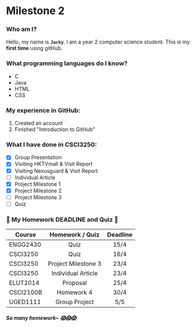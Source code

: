 # Milestone 2
### Who am I?
Hello, my name is **`Jacky`**. I am a year 2 computer science student. This is my **first time** using gitHub.
>
### What programming languages do I know?
* C
* Java
* HTML
* CSS
>
### My experience in GitHub:
1. Created an account
2. Finished "Introduction to GitHub"
>
### What I have done in CSCI3250:
- [x] Group Presentation
- [x] Visiting HKTVmall & Visit Report
- [x] Visiting Nexusguard & Visit Report
- [ ] Individual Article
- [x] Project Milestone 1
- [x] Project Milestone 2
- [ ] Project Milestone 3
- [ ] Quiz
>
### 💩 My Homework DEADLINE and Quiz 💩
| Course        | Homework / Quiz     | Deadline  |
| ------------- |:-------------------:|:---------:|
| ENGG2430      |Quiz                 | 15/4      |
| CSCI3250      |Quiz                 | 16/4      |
| CSCI3250      |Project Milestone 3  | 23/4      |
| CSCI3250      |Individual Article   | 23/4      |
| ELUT2014      |Proposal             | 25/4      |
| CSCI2100B     |Homework 4           | 30/4      |
| UGED1111      |Group Project        | 5/5       |
##### **So many homework~** 😱😱😱
